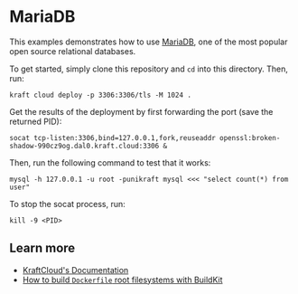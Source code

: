 # MariaDB

This examples demonstrates how to use [MariaDB](https://mariadb.org), one of the most popular open source relational databases.

To get started, simply clone this repository and `cd` into this directory.
Then, run:

```console
kraft cloud deploy -p 3306:3306/tls -M 1024 .
```

Get the results of the deployment by first forwarding the port (save the returned PID):

```console
socat tcp-listen:3306,bind=127.0.0.1,fork,reuseaddr openssl:broken-shadow-990cz9og.dal0.kraft.cloud:3306 &
```

Then, run the following command to test that it works:

```console
mysql -h 127.0.0.1 -u root -punikraft mysql <<< "select count(*) from user"
```

To stop the socat process, run:

```console
kill -9 <PID>
```

## Learn more

- [KraftCloud's Documentation](https://docs.kraft.cloud)
- [How to build `Dockerfile` root filesystems with BuildKit](https://unikraft.org/docs/getting-started/integrations/buildkit)
